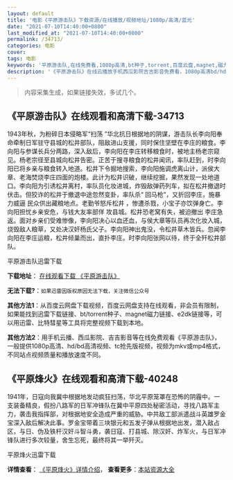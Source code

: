 ```yaml
---
layout: default
title: '电影《平原游击队》下载资源/在线播放/视频地址/1080p/高清/蓝光'
date: "2021-07-10T14:40:00+0800"
last_modified_at: "2021-07-10T14:40:00+0800"
permalink: /34713/
categories: 电影
cover:
tags: 电影
keywords: '平原游击队,在线免费看,1080p高清,bt种子,torrent,百度云盘,magnet,磁力链,迅雷下载资源'
description: '《平原游击队》在线云播放手机西瓜影院吉吉影音免费看，1080p高清bd/hd未删减完整版和tc抢先枪版，mkv/mp4格式，附带bt/torrent种子、magnet/磁力链、百度云盘、网盘资源迅雷下载链接'
---
```


>内容采集生成，如果链接失效，多试几个。


## 《平原游击队》在线观看和高清下载-34713

1943年秋，为粉碎日本侵略军&ldquo;扫荡 ”华北抗日根据地的阴谋，游击队长李向阳奉命牵制日军驻守县城的松井部队，阻敌进山支援，同时保住坚壁在李庄的粮食。李向阳与参谋长兵分两路，深入敌后，李向阳在李庄转移粮食时，被地主杨老宗窥见。杨老宗径至县城向松井告密。正苦于搜寻粮食的松井闻讯，率队赶到，时李向阳已将乡亲与粮食转入地道。松井下令掘地搜索，李向阳施调虎离山计，派侯大章、老海焚烧李庄四面的炮楼。此计为松井识破，继续挖掘，果然发现一处地道口。李向阳为引诱松井离村，率队员化妆进城，炸毁敌弹药列车，拟在松井撤退时伏击。但狡诈的松井于撤退中途忽然变卦，率队杀“ 回马枪&rdquo;，又折回李庄，施暴力威逼 民众供出藏粮地点。老勤爷怒斥松井 ，惨遭杀戮，小宝子亦饮弹身亡。李向阳担忧乡亲安危，与钱大友率部佯 攻县城。松井恐老窝有失，被迫撤出 李庄急返。面对乡亲们受难惨像，李向阳决心以血还血，与侯大章等队员再次化妆入城，烧毁敌人粮草，又处决汉奸杨氏父子。李向阳神出鬼没，令松井草木皆兵。忽闻李向阳在李庄运粮，松井倾巢而出，直扑李庄。时李向阳张网以待，终于全歼松井部队。</p>


平原游击队迅雷下载

**下载地址**： [在线观看下载 《平原游击队》](https://www.993dy.com//vod-detail-id-14210.html) 


**无法下载?**：`如果迅雷因版权原因无法下载，关注微信公众号 `

**其他方法1**：从百度云网盘下载视频，百度云网盘支持在线观看，非会员有限制，如果能找到迅雷下载链接、bt/torrent种子、magnet磁力链接、e2dk链接等，可以用迅雷、比特彗星等工具将完整视频下载到本地。

**其他方法2**：用手机云播、西瓜影院、吉吉影音等在线免费观看《平原游击队》，一般提供1080p高清、hd/bd高清视频、tc抢先版视频，视频为mkv或mp4格式，不同站点视频质量和播放速度不同。


## 《平原烽火》在线观看和高清下载-40248

1941年，日寇向我冀中根据地发动疯狂扫荡，华北平原笼罩在恐怖的阴霾中。一支装备精良，假扮八路军的日军冲锋队在冀中平原四处秘密活动，寻找八路军主力，袭击我指挥部，对根据地安全造成严重的威胁。中共敌工部派遣战斗英雄罗金宝深入敌后解决此事。罗金宝带着三块银元和五发子弹从根据地出发，潜入敌占区，与日、伪及铁杆汉奸斗智斗勇，袭日寇、打县城、除汉奸、炸军火，与日军冲锋队进行多次较量，舍生忘死，最终将其一举歼灭。</p>


平原烽火迅雷下载

**详情查看**： [《平原烽火》详情介绍](/movie/40248/)， **查看更多**：[本站资源大全](/movie/t/all/)


